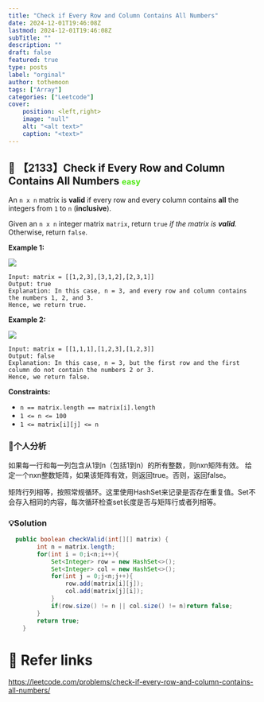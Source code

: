 ```yaml
---
title: "Check if Every Row and Column Contains All Numbers"
date: 2024-12-01T19:46:08Z
lastmod: 2024-12-01T19:46:08Z
subTitle: ""
description: ""
draft: false
featured: true
type: posts
label: "orginal"
author: tothemoon
tags: ["Array"]
categories: ["Leetcode"]
cover:
    position: <left,right>
    image: "null"
    alt: "<alt text>"
    caption: "<text>"
---
```




## 💙 【2133】Check if Every Row and Column Contains All Numbers  <font size="3" color="#4FE915">easy</font>

An `n x n` matrix is **valid** if every row and every column contains **all** the integers from `1` to `n` (**inclusive**).

Given an `n x n` integer matrix `matrix`, return `true` *if the matrix is **valid**.* Otherwise, return `false`.

**Example 1:**


<div class="polaroid">
    <a
         data-fancybox="gallery"
         data-src="https://assets.leetcode.com/uploads/2021/12/21/example1drawio.png">
        <img src="https://assets.leetcode.com/uploads/2021/12/21/example1drawio.png" />
    </a>
</div>


```
Input: matrix = [[1,2,3],[3,1,2],[2,3,1]]
Output: true
Explanation: In this case, n = 3, and every row and column contains the numbers 1, 2, and 3.
Hence, we return true.
```

**Example 2:**

<div class="polaroid">
    <a
         data-fancybox="gallery"
         data-src="https://assets.leetcode.com/uploads/2021/12/21/example2drawio.png">
        <img src="https://assets.leetcode.com/uploads/2021/12/21/example2drawio.png" />
    </a>
</div>


```
Input: matrix = [[1,1,1],[1,2,3],[1,2,3]]
Output: false
Explanation: In this case, n = 3, but the first row and the first column do not contain the numbers 2 or 3.
Hence, we return false.
```

**Constraints:**

- `n == matrix.length == matrix[i].length`
- `1 <= n <= 100`
- `1 <= matrix[i][j] <= n`

### 📝个人分析

如果每一行和每一列包含从1到n（包括1到n）的所有整数，则nxn矩阵有效。 给定一个nxn整数矩阵，如果该矩阵有效，则返回true。否则，返回false。

矩阵行列相等，按照常规循环。这里使用HashSet来记录是否存在重复值。Set不会存入相同的内容，每次循环检查set长度是否与矩阵行或者列相等。

### 💡Solution

```java
  public boolean checkValid(int[][] matrix) {
        int n = matrix.length;
        for(int i = 0;i<n;i++){
            Set<Integer> row = new HashSet<>();
            Set<Integer> col = new HashSet<>();
            for(int j = 0;j<n;j++){
                row.add(matrix[i][j]);
                col.add(matrix[j][i]);
            }
            if(row.size() != n || col.size() != n)return false;
        }
        return true;
    }
```

# 🔗 Refer links

https://leetcode.com/problems/check-if-every-row-and-column-contains-all-numbers/


